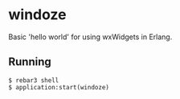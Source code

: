 windoze
=======

Basic 'hello world' for using wxWidgets in Erlang.

Running
-------

    $ rebar3 shell
    $ application:start(windoze)

